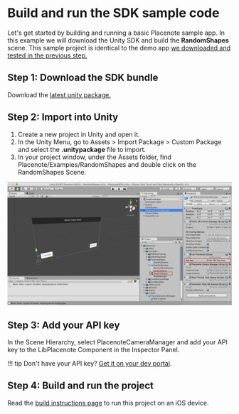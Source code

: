 # Build and run the SDK sample code
Let's get started by building and running a basic Placenote sample app. In this example we will download the Unity SDK and build the **RandomShapes** scene. This sample project is identical to the demo app [we downloaded and tested in the previous step.](install-sample.md)

## Step 1: Download the SDK bundle
Download the [latest unity package.](https://github.com/Placenote/PlacenoteSDK-Unity/releases/download/v1.6.12/PlacenoteSDK.unitypackage)

## Step 2: Import into Unity
1. Create a new project in Unity and open it.
2. In the Unity Menu, go to Assets > Import Package > Custom Package and select the **.unitypackage** file to import.
3. In your project window, under the Assets folder, find Placenote/Examples/RandomShapes and double click on the RandomShapes Scene.

![Open and build Random Shapes sample](../img/unity/randomshapes-build.png)

## Step 3: Add your API key
In the Scene Hierarchy, select PlacenoteCameraManager and add your API key to the LibPlacenote Component in the Inspector Panel.

!!! tip
    Don't have your API key? <a href="https://developer.placenote.com" target="_blank">Get it on your dev portal</a>.

## Step 4: Build and run the project
Read the [build instructions page](build-instructions.md) to run this project on an iOS device.

